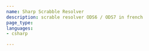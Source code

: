 ```yaml
---
name: Sharp Scrabble Resolver
description: scrable resolver ODS6 / ODS7 in french
page_type: 
languages:
- csharp

---
```


